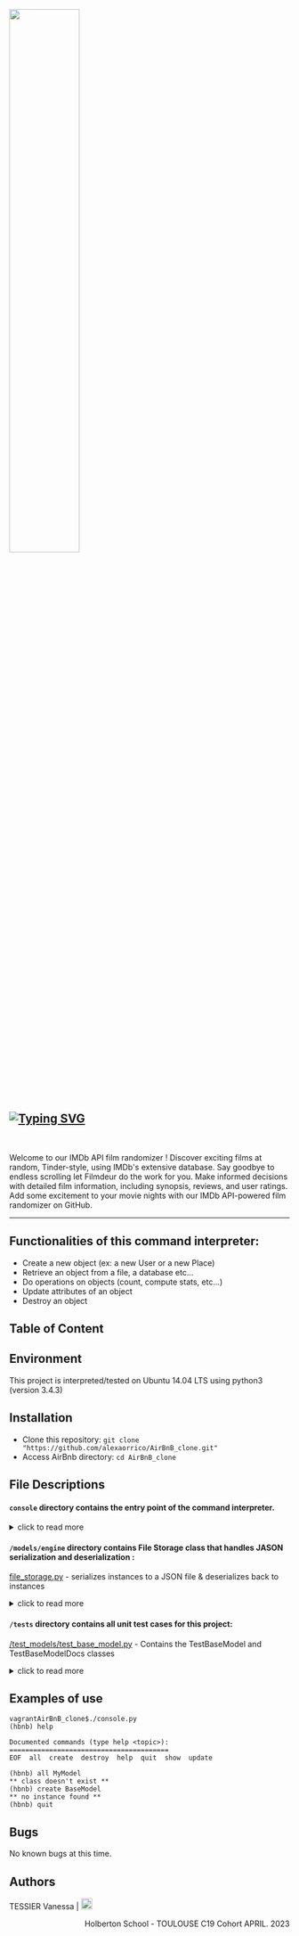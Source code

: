 <img width='50%' src="https://user-images.githubusercontent.com/113889290/235655856-9e8fd471-ad2a-4616-bb51-de26d35938b3.png">
<h2><a href="https://git.io/typing-svg"><img src="https://readme-typing-svg.demolab.com?font=Montserrat&weight=700&size=40&pause=1000&color=FFFFFF&background=F1764C&center=true&vCenter=true&width=750&height=45&lines=Found+your+perfect+movie+Match" alt="Typing SVG" /></a></h2><br>

Welcome to our IMDb API film randomizer ! Discover exciting films at random, Tinder-style, using IMDb's extensive database. Say goodbye to endless scrolling let Filmdeur do the work for you. Make informed decisions with detailed film information, including synopsis, reviews, and user ratings. Add some excitement to your movie nights with our IMDb API-powered film randomizer on GitHub.

---
## Functionalities of this command interpreter:
* Create a new object (ex: a new User or a new Place)
* Retrieve an object from a file, a database etc...
* Do operations on objects (count, compute stats, etc...)
* Update attributes of an object
* Destroy an object

## Table of Content

## Environment
This project is interpreted/tested on Ubuntu 14.04 LTS using python3 (version 3.4.3)

## Installation
* Clone this repository: `git clone "https://github.com/alexaorrico/AirBnB_clone.git"`
* Access AirBnb directory: `cd AirBnB_clone`

## File Descriptions
#### `console` directory contains the entry point of the command interpreter.
<details><summary>click to read more</summary><br>

[console.py](console.py) - List of commands this console current supports:
* `EOF` - exits console 
</details>


#### `/models/engine` directory contains File Storage class that handles JASON serialization and deserialization :
[file_storage.py](/models/engine/file_storage.py) - serializes instances to a JSON file & deserializes back to instances
<details><summary>click to read more</summary><br>
* `def all(self)` - returns the dictionary __objects
</details>

#### `/tests` directory contains all unit test cases for this project:
[/test_models/test_base_model.py](/tests/test_models/test_base_model.py) - Contains the TestBaseModel and TestBaseModelDocs classes
<details><summary>click to read more</summary><br>
TestBaseModelDocs class:
* `def setUpClass(cls)`- Set up for the doc tests

TestBaseModel class:
* `def test_is_base_model(self)` - Test that the instatiation of a BaseModel works
</details>

## Examples of use
```
vagrantAirBnB_clone$./console.py
(hbnb) help

Documented commands (type help <topic>):
========================================
EOF  all  create  destroy  help  quit  show  update

(hbnb) all MyModel
** class doesn't exist **
(hbnb) create BaseModel
** no instance found **
(hbnb) quit
```

## Bugs
No known bugs at this time. 

## Authors 
<div>
    TESSIER Vanessa | <a href="https://www.linkedin.com/in/vanessa-tessier-601794252/">
        <img alt="Anurag Hazra | CodeSandbox" height="20px" src="https://img.shields.io/badge/TessierVanessa-4A6552?style=for-the-badge&logo=linkedin&color=red&logoColor=white"/>
    </a>
<p align="right">Holberton School - TOULOUSE C19 Cohort APRIL. 2023
</p></div>
